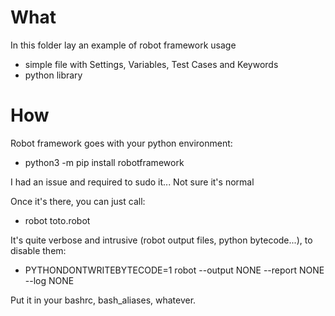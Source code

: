 # What
In this folder lay an example of robot framework usage
- simple file with Settings, Variables, Test Cases and Keywords
- python library

# How
Robot framework goes with your python environment:
- python3 -m pip install robotframework

I had an issue and required to sudo it... Not sure it's normal

Once it's there, you can just call:
- robot toto.robot

It's quite verbose and intrusive (robot output files, python bytecode...), to disable them:
- PYTHONDONTWRITEBYTECODE=1 robot --output NONE --report NONE --log NONE

Put it in your bashrc, bash_aliases, whatever.
